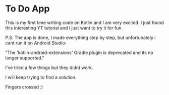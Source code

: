 # To Do App


This is my first time writing code on Kotlin and I am very excited.
I just found this interesting YT tutorial and i just want to try it for fun. 

P.S. The app is done, I made everything step by step, but unfortunately i cant run it on Android Studio:

"The 'kotlin-android-extensions' Gradle plugin is deprecated and its no longer supported."

I've tried a few things but they didnt work.

I will keep trying to find a solution. 

Fingers crossed :) 
